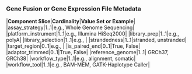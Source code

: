 ### Gene Fusion or Gene Expression File Metadata

|**Component Slice**|**Cardinality**|**Value Set or Example**|
|assay_strategy|1..1|e.g., Whole Genome Sequencing|
|platform_instrument|1..1|e.g., Illumina HiSeq2000|
|library_prep|1..1|e.g., polyA|
|library_selection|1..1|e.g., |
|strandedness|1..1|stranded, unstranded|
|target_region|0..1|e.g., |
|is_paired_end|0..1|True, False|
|adaptor_trimmed|0..1|True, False|
|reference_genome|1..1| GRCh37, GRCh38|
|workflow_type|1..1|e.g., alignment, somatic|
|workflow_tool|1..1|e.g., BAM-MEM, GATK-Haplotype Caller|
